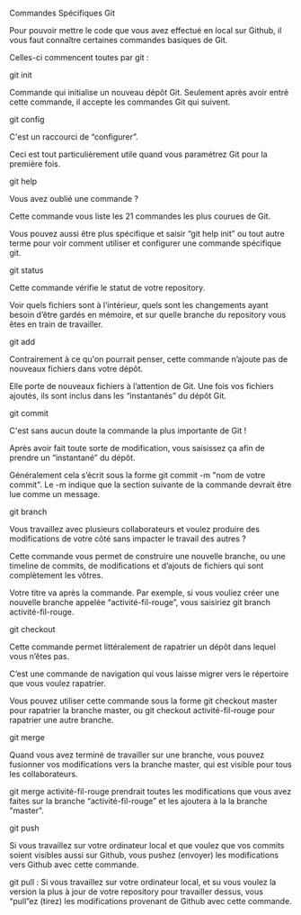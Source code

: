 Commandes Spécifiques Git


Pour pouvoir mettre le code que vous avez effectué en local sur Github, il vous faut connaître certaines commandes basiques de Git.

Celles-ci commencent toutes par git :

git init

Commande qui initialise un nouveau dépôt Git. Seulement après avoir entré cette commande, il accepte les commandes Git qui suivent.

git config

C'est un raccourci de “configurer”.

Ceci est tout particulièrement utile quand vous paramétrez Git pour la première fois.

git help

Vous avez oublié une commande ?

Cette commande vous liste les 21 commandes les plus courues de Git.

Vous pouvez aussi être plus spécifique et saisir “git help init” ou tout autre terme pour voir comment utiliser et configurer une commande spécifique git.

git status

Cette commande vérifie le statut de votre repository.

Voir quels fichiers sont à l’intérieur, quels sont les changements ayant besoin d’être gardés en mémoire, et sur quelle branche du repository vous êtes en train de travailler.

git add

Contrairement à ce qu'on pourrait penser, cette commande n’ajoute pas de nouveaux fichiers dans votre dépôt.

Elle porte de nouveaux fichiers à l’attention de Git. Une fois vos fichiers ajoutés, ils sont inclus dans les “instantanés” du dépôt Git.

git commit

C'est sans aucun doute la commande la plus importante de Git !

Après avoir fait toute sorte de modification, vous saisissez ça afin de prendre un “instantané” du dépôt.

Généralement cela s’écrit sous la forme git commit -m "nom de votre commit". Le -m indique que la section suivante de la commande devrait être lue comme un message.

git branch

Vous travaillez avec plusieurs collaborateurs et voulez produire des modifications de votre côté sans impacter le travail des autres ?

Cette commande vous permet de construire une nouvelle branche, ou une timeline de commits, de modifications et d’ajouts de fichiers qui sont complètement les vôtres.

Votre titre va après la commande. Par exemple, si vous vouliez créer une nouvelle branche appelée “activité-fil-rouge”, vous saisiriez git branch activité-fil-rouge.

git checkout

Cette commande permet littéralement de rapatrier un dépôt dans lequel vous n’êtes pas.

C’est une commande de navigation qui vous laisse migrer vers le répertoire que vous voulez rapatrier.

Vous pouvez utiliser cette commande sous la forme git checkout master pour rapatrier la branche master, ou git checkout activité-fil-rouge pour rapatrier une autre branche.

git merge

Quand vous avez terminé de travailler sur une branche, vous pouvez fusionner vos modifications vers la branche master, qui est visible pour tous les collaborateurs.

git merge activité-fil-rouge prendrait toutes les modifications que vous avez faites sur la branche “activité-fil-rouge” et les ajoutera à la la branche "master".

git push

Si vous travaillez sur votre ordinateur local et que voulez que vos commits soient visibles aussi sur Github, vous pushez (envoyer) les modifications vers Github avec cette commande.

git pull : Si vous travaillez sur votre ordinateur local, et su vous voulez la version la plus à jour de votre repository pour travailler dessus, vous “pull”ez (tirez) les modifications provenant de Github avec cette commande.
